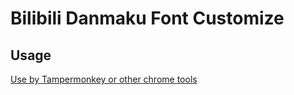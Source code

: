 # Bilibili Danmaku Font Customize
## Usage
[Use by Tampermonkey or other chrome tools](https://github.com/wayneferdon/Bilibili.Danmaku.Font.Customize/raw/main/main.user.js)
